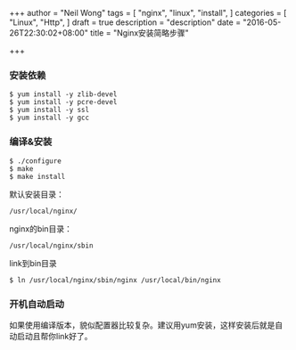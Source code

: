 +++
author = "Neil Wong"
tags = [
  "nginx",
  "linux",
  "install",
]
categories = [
  "Linux",
  "Http",
]
draft = true
description = "description"
date = "2016-05-26T22:30:02+08:00"
title = "Nginx安装简略步骤"

+++


### 安装依赖
    $ yum install -y zlib-devel 
    $ yum install -y pcre-devel
    $ yum install -y ssl
    $ yum install -y gcc

### 编译&安装
    $ ./configure
    $ make
    $ make install

默认安装目录：

    /usr/local/nginx/
	
nginx的bin目录：

    /usr/local/nginx/sbin

link到bin目录

    $ ln /usr/local/nginx/sbin/nginx /usr/local/bin/nginx

### 开机自动启动
如果使用编译版本，貌似配置器比较复杂。建议用yum安装，这样安装后就是自动启动且帮你link好了。

